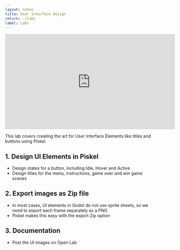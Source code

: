 ```yaml
---
layout: notes
title: User Interface Design
return: ./labs
label: Labs
---
```


<iframe width="560" height="315" src="https://www.youtube.com/embed/PkfkmDc6AsY?rel=0" frameborder="0" allowfullscreen></iframe>

This lab covers creating the art for User Interface Elements like titles and buttons using Piskel.

## 1. Design UI Elements in Piskel
- Design states for a button, including Idle, Hover and Active
- Design titles for the menu, instructions, game over and win game scenes

## 2. Export images as Zip file
- In most cases, UI elements in Godot do not use sprite sheets, so we need to export each frame separately as a PNG
- Piskel makes this easy with the export Zip option

## 3. Documentation
- Post the UI images on Open Lab